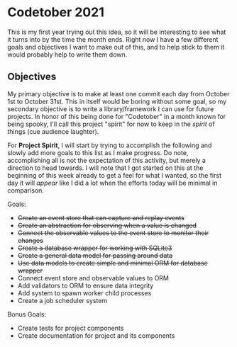 # Codetober 2021

This is my first year trying out this idea, so it will be interesting to see 
what it turns into by the time the month ends. Right now I have a few different 
goals and objectives I want to make out of this, and to help stick to them it 
would probably help to write them down.

## Objectives

My primary objective is to make at least one commit each day from October 1st 
to October 31st. This in itself would be boring without some goal, so my 
secondary objective is to write a library/framework I can use for future 
projects. In honor of this being done for "Codetober" in a month known for 
being spooky, I'll call this project "spirit" for now to keep in the _spirit_ 
of things (cue audience laughter).

For **Project Spirit**, I will start by trying to accomplish the following and 
slowly add more goals to this list as I make progress. Do note, accomplishing 
all is not the expectation of this activity, but merely a direction to head 
towards. I will note that I got started on this at the beginning of this week 
already to get a feel for what I wanted, so the first day it will *appear* like 
I did a lot when the efforts today will be minimal in comparison.

Goals:
- ~~Create an event store that can capture and replay events~~
- ~~Create an abstraction for observing when a value is changed~~
- ~~Connect the observable values to the event store to monitor their changes~~
- ~~Create a database wrapper for working with SQLite3~~
- ~~Create a general data model for passing around data~~
- ~~Use data models to create simple and minimal ORM for database wrapper~~
- Connect event store and observable values to ORM
- Add validators to ORM to ensure data integrity
- Add system to spawn worker child processes
- Create a job scheduler system

Bonus Goals:
- Create tests for project components
- Create documentation for project and its components
